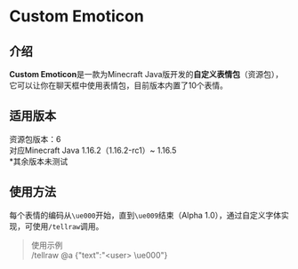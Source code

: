 # Custom Emoticon

## 介绍

**Custom Emoticon**是一款为Minecraft Java版开发的**自定义表情包**（资源包），它可以让你在聊天框中使用表情包，目前版本内置了10个表情。

## 适用版本
资源包版本：6 <br>
对应Minecraft Java 1.16.2（1.16.2-rc1）~ 1.16.5 <br>
*其余版本未测试

## 使用方法

每个表情的编码从`\ue000`开始，直到`\ue009`结束（Alpha 1.0），通过自定义字体实现，可使用`/tellraw`调用。

>使用示例 <br>
/tellraw @a {"text":"\<user> \ue000"}
